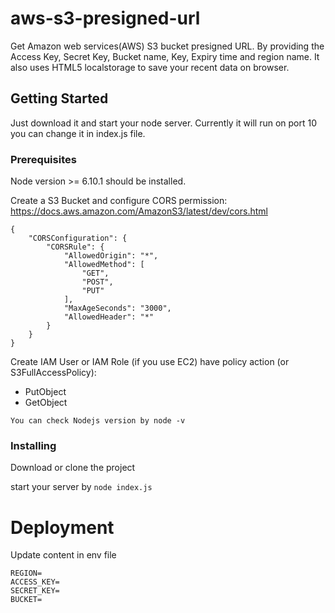 # aws-s3-presigned-url

Get Amazon web services(AWS) S3 bucket presigned URL. By providing the Access Key, Secret Key, Bucket name, Key, Expiry time and region name. It also uses HTML5 localstorage to save your recent data on browser.

## Getting Started

Just download it and start your node server. Currently it will run on port 10 you can change it in index.js file.

### Prerequisites

Node version >= 6.10.1 should be installed.

Create a S3 Bucket and configure CORS permission:
https://docs.aws.amazon.com/AmazonS3/latest/dev/cors.html
```$xslt
{
	"CORSConfiguration": {
		"CORSRule": {
			"AllowedOrigin": "*",
			"AllowedMethod": [
				"GET",
				"POST",
				"PUT"
			],
			"MaxAgeSeconds": "3000",
			"AllowedHeader": "*"
		}
	}
}
```

Create IAM User or IAM Role (if you use EC2) have policy action (or S3FullAccessPolicy):
* PutObject
* GetObject

```
You can check Nodejs version by node -v
```

### Installing

Download or clone the project

start your server by `node index.js`

# Deployment
Update content in env file
```
REGION=
ACCESS_KEY=
SECRET_KEY=
BUCKET=
```
